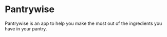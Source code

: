 # Pantrywise

Pantrywise is an app to help you make the most out of the ingredients you have in your pantry.
